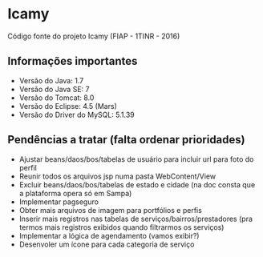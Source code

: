 # Icamy
Código fonte do projeto Icamy (FIAP - 1TINR - 2016)

## Informações importantes
- Versão do Java: 1.7
- Versão do Java SE: 7
- Versão do Tomcat: 8.0
- Versão do Eclipse: 4.5 (Mars)
- Versão do Driver do MySQL: 5.1.39

## Pendências a tratar (falta ordenar prioridades)
- Ajustar beans/daos/bos/tabelas de usuário para incluir url para foto do perfil
- Reunir todos os arquivos jsp numa pasta WebContent/View
- Excluir beans/daos/bos/tabelas de estado e cidade (na doc consta que a plataforma opera só em Sampa)
- Implementar pagseguro
- Obter mais arquivos de imagem para portfólios e perfis
- Inserir mais registros nas tabelas de serviços/bairros/prestadores (pra termos mais registros exibidos quando filtrarmos os serviços)
- Implementar a lógica de agendamento (vamos exibir?)
- Desenvoler um ícone para cada categoria de serviço

